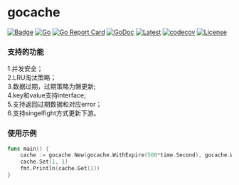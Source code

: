 # gocache
[![Badge](https://img.shields.io/badge/link-996.icu-%23FF4D5B.svg?style=flat-square)](https://996.icu/#/zh_CN)
[![Go](https://github.com/WeiJiadong/gocache/workflows/Go/badge.svg?branch=master)](https://github.com/WeiJiadong/gocache/actions)
[![Go Report Card](https://img.shields.io/badge/go%20report-A+-brightgreen.svg?style=flat)](https://goreportcard.com/report/github.com/WeiJiadong/gocache)
[![GoDoc](https://godoc.org/github.com/WeiJiadong/gocache?status.svg)](https://pkg.go.dev/github.com/WeiJiadong/gocache@v1.1.2)
[![Latest](https://img.shields.io/badge/latest-v1.1.2-blue.svg)](https://github.com/WeiJiadong/gocache/tree/v1.1.2)
[![codecov](https://codecov.io/gh/WeiJiadong/gocache/branch/master/graph/badge.svg?token=6RG0W91RF2)](https://codecov.io/gh/WeiJiadong/gocache)
[![License](https://img.shields.io/badge/License-Apache_2.0-blue.svg)](https://opensource.org/licenses/Apache-2.0)
### 支持的功能
1.并发安全；  
2.LRU淘汰策略；  
3.数据过期，过期策略为懒更新;  
4.key和value支持interface;  
5.支持返回过期数据和对应error；  
6.支持singelfight方式更新下游。

### 使用示例
```go
func main() {
    cache := gocache.New(gocache.WithExpire(500*time.Second), gocache.WithKeyCnt(10))
    cache.Set(1, 1)
    fmt.Println(cache.Get(1))
}
```
